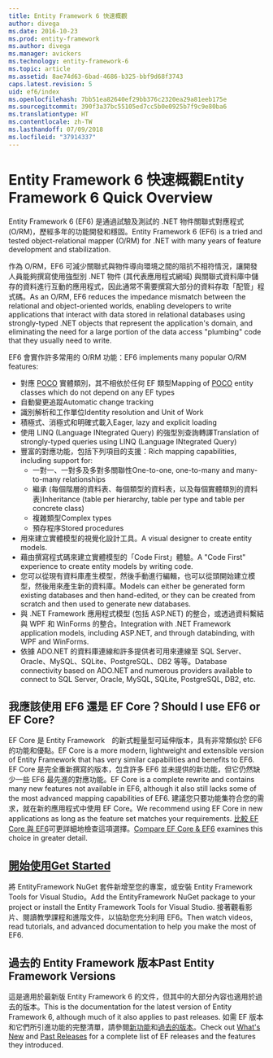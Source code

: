 ```yaml
---
title: Entity Framework 6 快速概觀
author: divega
ms.date: 2016-10-23
ms.prod: entity-framework
ms.author: divega
ms.manager: avickers
ms.technology: entity-framework-6
ms.topic: article
ms.assetid: 8ae74d63-6bad-4686-b325-bbf9d68f3743
caps.latest.revision: 5
uid: ef6/index
ms.openlocfilehash: 7bb51ea82640ef29bb376c2320ea29a81eeb175e
ms.sourcegitcommit: 390f3a37bc55105ed7cc5b0e0925b7f9c9e80ba6
ms.translationtype: HT
ms.contentlocale: zh-TW
ms.lasthandoff: 07/09/2018
ms.locfileid: "37914337"
---
```

# <a name="entity-framework-6-quick-overview"></a><span data-ttu-id="bc47f-102">Entity Framework 6 快速概觀</span><span class="sxs-lookup"><span data-stu-id="bc47f-102">Entity Framework 6 Quick Overview</span></span>
<span data-ttu-id="bc47f-103">Entity Framework 6 (EF6) 是通過試驗及測試的 .NET 物件關聯式對應程式 (O/RM)，歷經多年的功能開發和穩固。</span><span class="sxs-lookup"><span data-stu-id="bc47f-103">Entity Framework 6 (EF6) is a tried and tested object-relational mapper (O/RM) for .NET with many years of feature development and stabilization.</span></span>

<span data-ttu-id="bc47f-104">作為 O/RM，EF6 可減少關聯式與物件導向環境之間的阻抗不相符情況，讓開發人員能夠撰寫使用強型別 .NET 物件 (其代表應用程式網域) 與關聯式資料庫中儲存的資料進行互動的應用程式，因此通常不需要撰寫大部分的資料存取「配管」程式碼。</span><span class="sxs-lookup"><span data-stu-id="bc47f-104">As an O/RM, EF6 reduces the impedance mismatch between the relational and object-oriented worlds, enabling developers to write applications that interact with data stored in relational databases using strongly-typed .NET objects that represent the application's domain, and eliminating the need for a large portion of the data access "plumbing" code that they usually need to write.</span></span>

<span data-ttu-id="bc47f-105">EF6 會實作許多常用的 O/RM 功能：</span><span class="sxs-lookup"><span data-stu-id="bc47f-105">EF6 implements many popular O/RM features:</span></span>
- <span data-ttu-id="bc47f-106">對應 [POCO](~/ef6/resources/glossary.md#poco) 實體類別，其不相依於任何 EF 類型</span><span class="sxs-lookup"><span data-stu-id="bc47f-106">Mapping of [POCO](~/ef6/resources/glossary.md#poco) entity classes which do not depend on any EF types</span></span>
- <span data-ttu-id="bc47f-107">自動變更追蹤</span><span class="sxs-lookup"><span data-stu-id="bc47f-107">Automatic change tracking</span></span>
- <span data-ttu-id="bc47f-108">識別解析和工作單位</span><span class="sxs-lookup"><span data-stu-id="bc47f-108">Identity resolution and Unit of Work</span></span>
- <span data-ttu-id="bc47f-109">積極式、消極式和明確式載入</span><span class="sxs-lookup"><span data-stu-id="bc47f-109">Eager, lazy and explicit loading</span></span>
- <span data-ttu-id="bc47f-110">使用 LINQ (Language INtegrated Query) 的強型別查詢轉譯</span><span class="sxs-lookup"><span data-stu-id="bc47f-110">Translation of strongly-typed queries using LINQ (Language INtegrated Query)</span></span>
- <span data-ttu-id="bc47f-111">豐富的對應功能，包括下列項目的支援：</span><span class="sxs-lookup"><span data-stu-id="bc47f-111">Rich mapping capabilities, including support for:</span></span>
  - <span data-ttu-id="bc47f-112">一對一、一對多及多對多關聯性</span><span class="sxs-lookup"><span data-stu-id="bc47f-112">One-to-one, one-to-many and many-to-many relationships</span></span>
  - <span data-ttu-id="bc47f-113">繼承 (每個階層的資料表、每個類型的資料表，以及每個實體類別的資料表)</span><span class="sxs-lookup"><span data-stu-id="bc47f-113">Inheritance (table per hierarchy, table per type and table per concrete class)</span></span>
  - <span data-ttu-id="bc47f-114">複雜類型</span><span class="sxs-lookup"><span data-stu-id="bc47f-114">Complex types</span></span>
  - <span data-ttu-id="bc47f-115">預存程序</span><span class="sxs-lookup"><span data-stu-id="bc47f-115">Stored procedures</span></span>
- <span data-ttu-id="bc47f-116">用來建立實體模型的視覺化設計工具。</span><span class="sxs-lookup"><span data-stu-id="bc47f-116">A visual designer to create entity models.</span></span>
- <span data-ttu-id="bc47f-117">藉由撰寫程式碼來建立實體模型的「Code First」體驗。</span><span class="sxs-lookup"><span data-stu-id="bc47f-117">A "Code First" experience to create entity models by writing code.</span></span>
- <span data-ttu-id="bc47f-118">您可以從現有資料庫產生模型，然後手動進行編輯，也可以從頭開始建立模型，然後用來產生新的資料庫。</span><span class="sxs-lookup"><span data-stu-id="bc47f-118">Models can either be generated form existing databases and then hand-edited, or they can be created from scratch and then used to generate new databases.</span></span>
- <span data-ttu-id="bc47f-119">與 .NET Framework 應用程式模型 (包括 ASP.NET) 的整合，或透過資料繫結與 WPF 和 WinForms 的整合。</span><span class="sxs-lookup"><span data-stu-id="bc47f-119">Integration with .NET Framework application models, including ASP.NET, and through databinding, with WPF and WinForms.</span></span>
- <span data-ttu-id="bc47f-120">依據 ADO.NET 的資料庫連線和許多提供者可用來連線至 SQL Server、Oracle、MySQL、SQLite、PostgreSQL、DB2 等等。</span><span class="sxs-lookup"><span data-stu-id="bc47f-120">Database connectivity based on ADO.NET and numerous providers available to connect to SQL Server, Oracle, MySQL, SQLite, PostgreSQL, DB2, etc.</span></span>

## <a name="should-i-use-ef6-or-ef-core"></a><span data-ttu-id="bc47f-121">我應該使用 EF6 還是 EF Core？</span><span class="sxs-lookup"><span data-stu-id="bc47f-121">Should I use EF6 or EF Core?</span></span>

<span data-ttu-id="bc47f-122">EF Core 是 Entity Framework　的新式輕量型可延伸版本，具有非常類似於 EF6 的功能和優點。</span><span class="sxs-lookup"><span data-stu-id="bc47f-122">EF Core is a more modern, lightweight and extensible version of Entity Framework that has very similar capabilities and benefits to EF6.</span></span>
<span data-ttu-id="bc47f-123">EF Core 是完全重新撰寫的版本，包含許多 EF6 並未提供的新功能，但它仍然缺少一些 EF6 最先進的對應功能。</span><span class="sxs-lookup"><span data-stu-id="bc47f-123">EF Core is a complete rewrite and contains many new features not available in EF6, although it also still lacks some of the most advanced mapping capabilities of EF6.</span></span>
<span data-ttu-id="bc47f-124">建議您只要功能集符合您的需求，就在新的應用程式中使用 EF Core。</span><span class="sxs-lookup"><span data-stu-id="bc47f-124">We recommend using EF Core in new applications as long as the feature set matches your requirements.</span></span>
<span data-ttu-id="bc47f-125">[比較 EF Core 與 EF6](xref:efcore-and-ef6/index)可更詳細地檢查這項選擇。</span><span class="sxs-lookup"><span data-stu-id="bc47f-125">[Compare EF Core & EF6](xref:efcore-and-ef6/index) examines this choice in greater detail.</span></span>

## <a name="get-startedef6get-startedmd"></a>[<span data-ttu-id="bc47f-126">開始使用</span><span class="sxs-lookup"><span data-stu-id="bc47f-126">Get Started</span></span>](~/ef6/get-started.md)

<span data-ttu-id="bc47f-127">將 EntityFramework NuGet 套件新增至您的專案，或安裝 Entity Framework Tools for Visual Studio。</span><span class="sxs-lookup"><span data-stu-id="bc47f-127">Add the EntityFramework NuGet package to your project or install the Entity Framework Tools for Visual Studio.</span></span> <span data-ttu-id="bc47f-128">接著觀看影片、閱讀教學課程和進階文件，以協助您充分利用 EF6。</span><span class="sxs-lookup"><span data-stu-id="bc47f-128">Then watch videos, read tutorials, and advanced documentation to help you make the most of EF6.</span></span>

## <a name="past-entity-framework-versions"></a><span data-ttu-id="bc47f-129">過去的 Entity Framework 版本</span><span class="sxs-lookup"><span data-stu-id="bc47f-129">Past Entity Framework Versions</span></span>

<span data-ttu-id="bc47f-130">這是適用於最新版 Entity Framework 6 的文件，但其中的大部分內容也適用於過去的版本。</span><span class="sxs-lookup"><span data-stu-id="bc47f-130">This is the documentation for the latest version of Entity Framework 6, although much of it also applies to past releases.</span></span>
<span data-ttu-id="bc47f-131">如需 EF 版本和它們所引進功能的完整清單，請參閱[新功能](~/ef6/what-is-new/index.md)和[過去的版本](~/ef6/what-is-new/past-releases.md)。</span><span class="sxs-lookup"><span data-stu-id="bc47f-131">Check out [What's New](~/ef6/what-is-new/index.md) and [Past Releases](~/ef6/what-is-new/past-releases.md) for a complete list of EF releases and the features they introduced.</span></span>
